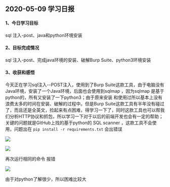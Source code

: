 ## 2020-05-09 学习日报

#### 1、今日学习目标

sql 注入-post、java和python环境安装

#### 2、目标完成情况

sql 注入-post、完成java环境的安装、破解Burp Suite、python3环境安装

#### 3、收获和感悟

今天正在学习sql注入--POST注入，使用到了Burp Suite这款工具，由于电脑没有Java环境，安装了一个Java环境，后面也会使用到sqlmap ，因为sqlmap 是基于python的，所有又安装了一下python3；由于原来安装 和使用过所以基本上没有浪费太多的时间在安装、破解的过程中。但是Burp Suite这款工具有半年没有碰过了，而且还是全英文，捡起来有点困难，得学习一下了，同时这款工具也可以帮我们分析HTTP协议和抓包，所以学习一下对于以后的前端开发也会有一定的帮助；关键的问题就是GitHub上找的基于python的 SQL scanner ，这款工具不会使用，问题出在  `pip install -r requirements.txt` 会出错误

![](http://qn.huat.xyz/content/20200510002045.png)



![](http://qn.huat.xyz/content/20200510002026.png)



再次运行相同的命令  报错

![](http://qn.huat.xyz/content/20200510002235.png)



由于对python了解很少，所以困难比较大